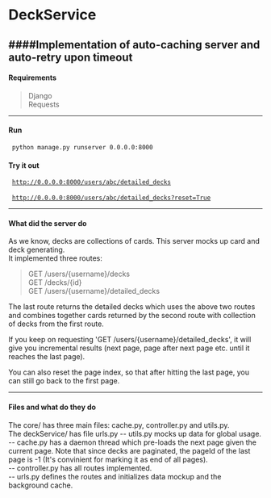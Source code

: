 # DeckService

####Implementation of auto-caching server and auto-retry upon timeout
-------
#### Requirements
> Django <br>
> Requests

-------
#### Run
<code> python manage.py runserver 0.0.0.0:8000 </code>

#### Try it out
<code> http://0.0.0.0:8000/users/abc/detailed_decks </code> <br>
<code> http://0.0.0.0:8000/users/abc/detailed_decks?reset=True </code>

-------
#### What did the server do
As we know, decks are collections of cards. This server mocks up card and deck generating.<br>
It implemented three routes:<br>
> GET /users/{username}/decks <br>
> GET /decks/{id}<br>
> GET /users/{username}/detailed_decks <br>

The last route returns the detailed decks which uses the above two routes and combines together cards returned by the second route with collection of decks from the first route.<br>

If you keep on requesting 'GET /users/{username}/detailed_decks', it will give you incremental results (next page, page after next page etc. until it reaches the last page). <br>

You can also reset the page index, so that after hitting the last page, you can still go back to the first page.

-------
#### Files and what do they do
The core/ has three main files: cache.py, controller.py and utils.py.<br>
The deckService/ has file urls.py
-- utils.py mocks up data for global usage. <br>
-- cache.py has a daemon thread which pre-loads the next page given the current page. Note that since decks are paginated, the pageId of the last page is -1 (It's convinient for marking it as end of all pages).<br>
-- controller.py has all routes implemented.<br>
-- urls.py defines the routes and initializes data mockup and the background cache.







